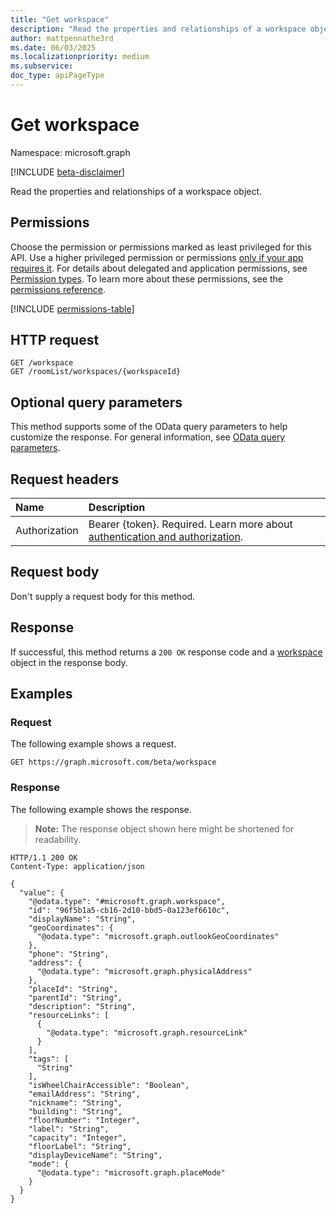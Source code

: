 ```yaml
---
title: "Get workspace"
description: "Read the properties and relationships of a workspace object."
author: mattpennathe3rd
ms.date: 06/03/2025
ms.localizationpriority: medium
ms.subservice:
doc_type: apiPageType
---
```


# Get workspace

Namespace: microsoft.graph

[!INCLUDE [beta-disclaimer](../../includes/beta-disclaimer.md)]

Read the properties and relationships of a workspace object.

## Permissions

Choose the permission or permissions marked as least privileged for this API. Use a higher privileged permission or permissions [only if your app requires it](/graph/permissions-overview#best-practices-for-using-microsoft-graph-permissions). For details about delegated and application permissions, see [Permission types](/graph/permissions-overview#permission-types). To learn more about these permissions, see the [permissions reference](/graph/permissions-reference).

<!-- {
  "blockType": "permissions",
  "name": "workspace-get-permissions"
}
-->
[!INCLUDE [permissions-table](../includes/permissions/workspace-get-permissions.md)]

## HTTP request

<!-- {
  "blockType": "ignored"
}
-->
``` http
GET /workspace
GET /roomList/workspaces/{workspaceId}
```

## Optional query parameters

This method supports some of the OData query parameters to help customize the response. For general information, see [OData query parameters](/graph/query-parameters).

## Request headers

|Name|Description|
|:---|:---|
|Authorization|Bearer {token}. Required. Learn more about [authentication and authorization](/graph/auth/auth-concepts).|

## Request body

Don't supply a request body for this method.

## Response

If successful, this method returns a `200 OK` response code and a [workspace](../resources/workspace.md) object in the response body.

## Examples

### Request

The following example shows a request.
<!-- {
  "blockType": "request",
  "name": "get_workspace"
}
-->
``` http
GET https://graph.microsoft.com/beta/workspace
```


### Response

The following example shows the response.
>**Note:** The response object shown here might be shortened for readability.
<!-- {
  "blockType": "response",
  "truncated": true,
  "@odata.type": "microsoft.graph.workspace"
}
-->
``` http
HTTP/1.1 200 OK
Content-Type: application/json

{
  "value": {
    "@odata.type": "#microsoft.graph.workspace",
    "id": "96f5b1a5-cb16-2d10-bbd5-0a123ef6610c",
    "displayName": "String",
    "geoCoordinates": {
      "@odata.type": "microsoft.graph.outlookGeoCoordinates"
    },
    "phone": "String",
    "address": {
      "@odata.type": "microsoft.graph.physicalAddress"
    },
    "placeId": "String",
    "parentId": "String",
    "description": "String",
    "resourceLinks": [
      {
        "@odata.type": "microsoft.graph.resourceLink"
      }
    ],
    "tags": [
      "String"
    ],
    "isWheelChairAccessible": "Boolean",
    "emailAddress": "String",
    "nickname": "String",
    "building": "String",
    "floorNumber": "Integer",
    "label": "String",
    "capacity": "Integer",
    "floorLabel": "String",
    "displayDeviceName": "String",
    "mode": {
      "@odata.type": "microsoft.graph.placeMode"
    }
  }
}
```

